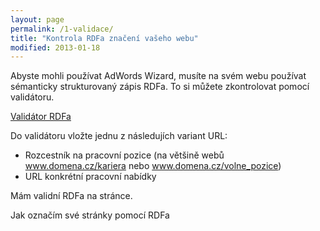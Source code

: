 ```yaml
---
layout: page
permalink: /1-validace/
title: "Kontrola RDFa značení vašeho webu"
modified: 2013-01-18
---
```


Abyste mohli používat AdWords Wizard, musíte na svém webu používat sémanticky strukturovaný zápis RDFa. To si můžete zkontrolovat pomocí validátoru.


[Validátor RDFa](http://damepraci.eu/validator)


Do validátoru vložte jednu z následujích variant URL:
* Rozcestník na pracovní pozice (na většině webů www.domena.cz/kariera nebo www.domena.cz/volne_pozice)
* URL konkrétní pracovní nabídky


Mám validní RDFa na stránce.		


Jak označím své stránky pomocí RDFa
